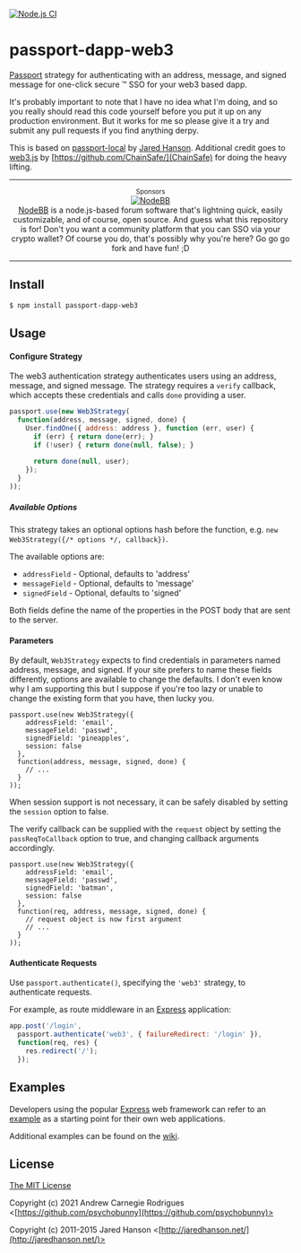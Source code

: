[![Node.js CI](https://github.com/psychobunny/passport-dapp-web3/actions/workflows/node.js.yml/badge.svg)](https://github.com/psychobunny/passport-dapp-web3/actions/workflows/node.js.yml)

# passport-dapp-web3

[Passport](http://passportjs.org/) strategy for authenticating with an address, message, and signed message for one-click secure :tm: SSO for your web3 based dapp.

It's probably important to note that I have no idea what I'm doing, and so you really should read this code yourself before you put it up on any production environment. But it works for me so please give it a try and submit any pull requests if you find anything derpy.

This is based on [passport-local](https://github.com/jaredhanson/passport-local) by [Jared Hanson](https://github.com/jaredhanson/). Additional credit goes to [web3.js](https://github.com/ChainSafe/web3.js/) by [https://github.com/ChainSafe/](ChainSafe) for doing the heavy lifting.


---

<p align="center">
  <sup>Sponsors</sup>
  <br>
  <a href="https://nodebb.org">
    <img src="https://raw.githubusercontent.com/NodeBB/NodeBB/master/public/images/logo.svg" alt="NodeBB" style="max-width:100%;">
  </a><br/>
  <a href="https://nodebb.org">NodeBB</a> is a node.js-based forum software that's lightning quick, easily customizable, and of course, open source. And guess what this repository is for! Don't you want a community platform that you can SSO via your crypto wallet? Of course you do, that's possibly why you're here? Go go go fork and have fun! ;D</a>
</p>

---


## Install

```bash
$ npm install passport-dapp-web3
```

## Usage

#### Configure Strategy

The web3 authentication strategy authenticates users using an address, message, and signed message. 
The strategy requires a `verify` callback, which accepts these
credentials and calls `done` providing a user.

```js
passport.use(new Web3Strategy(
  function(address, message, signed, done) {
    User.findOne({ address: address }, function (err, user) {
      if (err) { return done(err); }
      if (!user) { return done(null, false); }
      
      return done(null, user);
    });
  }
));
```

##### Available Options

This strategy takes an optional options hash before the function, e.g. `new Web3Strategy({/* options */, callback})`.

The available options are:

* `addressField` - Optional, defaults to 'address'
* `messageField` - Optional, defaults to 'message'
* `signedField` - Optional, defaults to 'signed'

Both fields define the name of the properties in the POST body that are sent to the server.

#### Parameters

By default, `Web3Strategy` expects to find credentials in parameters
named address, message, and signed. If your site prefers to name these fields
differently, options are available to change the defaults. I don't even
know why I am supporting this but I suppose if you're too lazy or unable to 
change the existing form that you have, then lucky you.

    passport.use(new Web3Strategy({
        addressField: 'email',
        messageField: 'passwd',
        signedField: 'pineapples',
        session: false
      },
      function(address, message, signed, done) {
        // ...
      }
    ));

When session support is not necessary, it can be safely disabled by
setting the `session` option to false.

The verify callback can be supplied with the `request` object by setting
the `passReqToCallback` option to true, and changing callback arguments
accordingly.

    passport.use(new Web3Strategy({
        addressField: 'email',
        messageField: 'passwd',
        signedField: 'batman',
        session: false
      },
      function(req, address, message, signed, done) {
        // request object is now first argument
        // ...
      }
    ));

#### Authenticate Requests

Use `passport.authenticate()`, specifying the `'web3'` strategy, to
authenticate requests.

For example, as route middleware in an [Express](http://expressjs.com/)
application:

```js
app.post('/login', 
  passport.authenticate('web3', { failureRedirect: '/login' }),
  function(req, res) {
    res.redirect('/');
  });
```

## Examples

Developers using the popular [Express](http://expressjs.com/) web framework can
refer to an [example](https://github.com/passport/express-4.x-local-example)
as a starting point for their own web applications.

Additional examples can be found on the [wiki](https://github.com/jaredhanson/passport-local/wiki/Examples).

## License

[The MIT License](http://opensource.org/licenses/MIT)

Copyright (c) 2021 Andrew Carnegie Rodrigues <[https://github.com/psychobunny](https://github.com/psychobunny)>

Copyright (c) 2011-2015 Jared Hanson <[http://jaredhanson.net/](http://jaredhanson.net/)>
